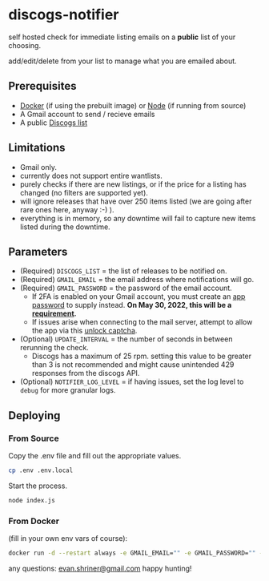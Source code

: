 discogs-notifier
=====================

self hosted check for immediate listing emails on a **public** list of your choosing.

add/edit/delete from your list to manage what you are emailed about. 

## Prerequisites
* [Docker](https://docs.docker.com/get-docker/) (if using the prebuilt image) or [Node](https://nodejs.org/en/download/) (if running from source)
* A Gmail account to send / recieve emails
* A public [Discogs list](https://support.discogs.com/hc/en-us/articles/360001567973-How-To-Make-A-List#:~:text=You%20can%20switch%20a%20list,other%20areas%20on%20the%20site.) 

## Limitations
* Gmail only.
* currently does not support entire wantlists.
* purely checks if there are new listings, or if the price for a listing has changed (no filters are supported yet).
* will ignore releases that have over 250 items listed (we are going after rare ones here, anyway :-) ).
* everything is in memory, so any downtime will fail to capture new items listed during the downtime.

## Parameters
- (Required)  `DISCOGS_LIST` = the list of releases to be notified on.
- (Required)  `GMAIL_EMAIL` = the email address where notifications will go.
- (Required)  `GMAIL_PASSWORD` = the password of the email account.
    - If 2FA is enabled on your Gmail account, you must create an [app password](https://support.google.com/accounts/answer/185833?hl=en) to supply instead. **On May 30, 2022, this will be a [requirement](https://support.google.com/accounts/answer/6010255).** 
    - If issues arise when connecting to the mail server, attempt to allow the app via this [unlock captcha](https://accounts.google.com/b/0/displayunlockcaptcha).
- (Optional) `UPDATE_INTERVAL` = the number of seconds in between rerunning the check.
    - Discogs has a maximum of 25 rpm. setting this value to be greater than 3 is not recommended and might cause unintended 429 responses from the discogs API.
- (Optional) `NOTIFIER_LOG_LEVEL` = if having issues, set the log level to `debug` for more granular logs.

## Deploying
### From Source
Copy the .env file and fill out the appropriate values.
```bash
cp .env .env.local
```
Start the process.
```bash
node index.js
```
### From Docker
(fill in your own env vars of course):
```bash
docker run -d --restart always -e GMAIL_EMAIL="" -e GMAIL_PASSWORD="" -e DISCOGS_LIST=976316 evanshriner/discogs-notifier:latest
```

any questions: evan.shriner@gmail.com
happy hunting!